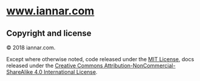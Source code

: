 # www.iannar.com

## Copyright and license

© 2018 iannar.com.

Except where otherwise noted,
code released under the [MIT License](LICENSE),
docs released under the
[Creative Commons Attribution-NonCommercial-ShareAlike 4.0 International License](http://creativecommons.org/licenses/by-nc-sa/4.0/).
